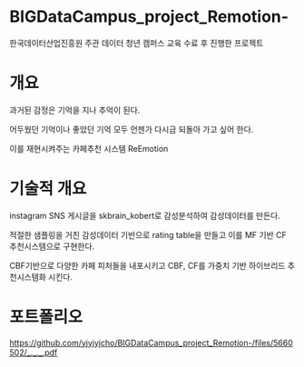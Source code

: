 # BIGDataCampus_project_Remotion-
한국데이터산업진흥원 주관 데이터 청년 캠퍼스 교육 수료 후 진행한 프로젝트

# 개요

과거된 감정은 기억을 지나 추억이 된다.

어두웠던 기억이나 좋았던 기억 모두 언젠가 다시금 되돌아 가고 싶어 한다.

이를 재현시켜주는 카페추천 시스템 ReEmotion

# 기술적 개요

instagram SNS 게시글을 skbrain_kobert로 감성분석하여 감성데이터를 만든다.

적절한 샘플링을 거친 감성데이터 기반으로 rating table을 만들고 이를 MF 기반 CF 추천시스템으로 구현한다.

CBF기반으로 다양한 카페 피처들을 내포시키고 CBF, CF를 가중치 기반 하이브리드 추천시스템화 시킨다.

# 포트폴리오

https://github.com/yjyjyjcho/BIGDataCampus_project_Remotion-/files/5660502/_._._.pdf
